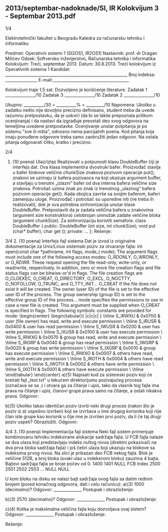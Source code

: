 2013/septembar-nadoknade/SI, IR Kolokvijum 3 - Septembar 2013.pdf
--------------------------------------------------------------------------------


1/4

Elektrotehnički fakultet u Beogradu
Katedra za računarsku tehniku i informatiku

Predmet: Operativni sistemi 1 (SI2OS1, IR2OS1)
Nastavnik: prof. dr Dragan Milićev
Odsek: Softversko inženjerstvo, Računarska tehnika i informatika
Kolokvijum: Treći, septembar 2013.
Datum: 30.8.2013.
Treći kolokvijum iz Operativnih sistema 1
Kandidat: _____________________________________________________________
Broj indeksa: ________________  E-mail:______________________________________

Kolokvijum traje 1,5 sat. Dozvoljeno je korišćenje literature.
Zadatak 1 _______________/10   Zadatak 3 _______________/10
Zadatak 2 _______________/10

Ukupno: __________/30 = __________% = _________/10
Napomena: Ukoliko u zadatku nešto nije dovoljno precizno definisano, student treba da
uvede razumnu pretpostavku, da je uokviri (da bi se lakše prepoznala prilikom ocenjivanja) i
da  nastavi  da  izgrađuje  preostali  deo  svog  odgovora  na  temeljima  uvedene  pretpostavke.
Ocenjivanje unutar potpitanja je po sistemu "sve ili ništa", odnosno nema parcijalnih  poena.
Kod pitanja koja imaju ponuđene odgovore treba samo zaokružiti jedan  odgovor.  Na  ostala
pitanja odgovarati čitko, kratko i precizno.


2/4
1. (10 poena) Ulaz/izlaz
Realizovati  u  potpunosti  klasu DoubleBuffer čiji je interfejs dat. Ova klasa implementira
dvostruki bafer. Proizvođač stavlja u  bafer blokove veličine chunkSize znakova pozivom
operacije put(); znakovi se uzimaju iz bafera pozivaoca na koji ukazuje argument buffer, a
stavljaju u trenutni „izlazni“ bafer od dva interna bafera veličine size znakova. Potrošač
uzima znak  po  znak iz trenutnog „ulaznog“ bafera pozivom operacije get(). Kada  obojica
završe sa svojim baferom, baferi zamenjuju uloge. Proizvođač i potrošač su uporedne niti (ne
treba   ih   realizovati),   dok   je   sva   potrebna   sinhronizacija   unutar   klase DoubleBuffer.
Pretpostaviti  da  je  zadata  veličina  bafera  u  znakovima  (argument size konstruktora)
celobrojan umnožak zadate veličine bloka (argument chunkSize). Za  sinhronizaciju  koristiti
semafore.
class DoubleBuffer {
public:
  DoubleBuffer (int size, int chunkSize);
  void put (char* buffer);
  char get ();
private:
  ...
};
Rešenje:

3/4
2. (10 poena) Interfejs fajl sistema
Dat je izvod iz originalne dokumentacije za Unix/Linux sistemski poziv za otvaranje fajla:
int open(const char *pathname, int flags, mode_t mode);
The argument flags must include one of the following access modes: O_RDONLY, O_WRONLY, or
O_RDWR. These request opening the file read-only, write-only, or read/write, respectively.
In addition, zero or more file creation flags and file status flags can be bitwise-or'd in flags. The file
creation    flags    are O_CLOEXEC, O_CREAT, O_DIRECTORY, O_EXCL, O_NOCTTY,
O_NOFOLLOW, O_TRUNC, and O_TTY_INIT...
O_CREAT  If the file does not exist it will be created. The owner (user ID) of the file is set to
the effective user ID of the process. The group ownership (group ID) is set to the
effective group ID of the process...
mode specifies the permissions to use in case a new file is created. This argument must be supplied
when O_CREAT is specified in flags.
The following symbolic constants are provided for mode:
\begin{center}
\begin{tabular}{ |c|c|c| }
\hline
S\_IRWXU & 0x0700 & user (file owner) has read, write and execute permission \\
\hline
S\_IRUSR & 0x0400 & user has read permission \\
\hline
S\_IWUSR & 0x0200 & user has write permission \\
\hline
S\_IXUSR & 0x0100 & user has execute permission \\
\hline
S\_IRWXG & 0x0070 & group has read, write and execute permission \\
\hline
S\_IRGRP & 0x0040 & group has read permission \\
\hline
S\_IWGRP & 0x0020 & group has write permission \\
\hline
S\_IXGRP & 0x0010 & group has execute permission \\
\hline
S\_IRWXO & 0x0007 & others have read, write and execute permission \\
\hline
S\_IROTH & 0x0004 & others have read permission \\
\hline
S\_IWOTH & 0x0002 & others have write permission \\
\hline
S\_IXOTH & 0x0001 & others have execute permission \\
\hline
\end{tabular}
\end{center}
a)(5) Napisati kod za sistemski poziv koji će kreirati fajl „test.txt“ u tekućem direktorijumu
pozivajućeg procesa (označava se sa .) i otvara ga za čitanje i upis, tako da vlasnik tog fajla
ima prava na čitanje i upis, članovi grupe prava samo na čitanje, a ostali nikakva prava.
Odgovor:



b)(5) Ukoliko  takav  identičan  poziv  izvrši  neki  drugi  proces  (nakon  što  je  poziv  iz  a)
uspešno izvršen) koji se izvršava u ime drugog korisnika koji nije član iste grupe kao korisnik
u čije ime je izvršen prvi poziv, da li će taj drugi poziv uspeti? Obrazložiti.
Odgovor:







4/4
3. (10 poena) Implementacija fajl sistema
Neki fajl sistem primenjuje kombinovanu tehniku indeksirane alokacije sadržaja fajla. U FCB
fajla nalaze se dva ulaza koji predstavljaju indeks nultog nivoa (direktni pokazivači na dva
prva bloka sadržaja fajla) i još četiri ulaza koji ukazuju na blokove sa indeksima prvog nivoa.
Na slici je prikazan deo FCB nekog fajla. Blok je veličine 512B, a broj bloka (svaki ulaz u
indeksnom bloku) zauzima 4 bajta. Bajtovi sadržaja fajla se broje počev od 0.
1400
1401
NULL
 FCB Index
2500
2501
2502
2503
...
NULL
NULL

U kom bloku na disku se nalazi bajt sadržaja ovog fajla sa datim rednim brojem (pored
konačnog odgovora, dati i celu računicu):
a)(3) 1000 (decimalno)?
Odgovor: ______________
Postupak i obrazloženje:




b)(3) 2570 (decimalno)?
Odgovor: ______________
Postupak i obrazloženje:



c)(4) Kolika je maksimalna veličina fajla koju dozvoljava ovaj sistem?
Odgovor: ______________
Postupak i obrazloženje:

Rešenje:
